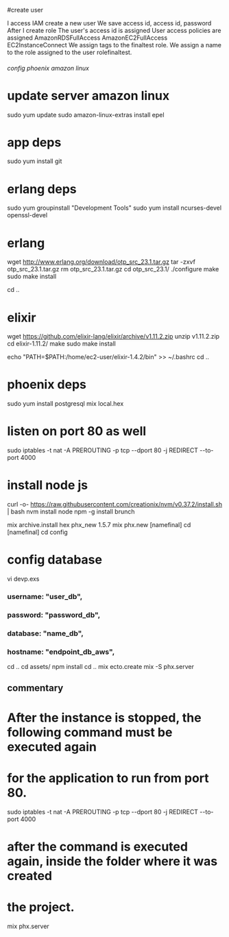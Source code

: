 #create user

 I access IAM
 create a new user
 We save access id, access id, password
 After I create role
 The user's access id is assigned
 User access policies are assigned
 AmazonRDSFullAccess
 AmazonEC2FullAccess
 EC2InstanceConnect
 We assign tags to the finaltest role.
 We assign a name to the role assigned to the user rolefinaltest.

###### config  phoenix amazon linux #######

# update server amazon linux
sudo yum update
sudo amazon-linux-extras install epel

# app deps
sudo yum install git

# erlang deps
sudo yum groupinstall "Development Tools"
sudo yum install ncurses-devel openssl-devel

# erlang
wget http://www.erlang.org/download/otp_src_23.1.tar.gz
tar -zxvf otp_src_23.1.tar.gz
rm otp_src_23.1.tar.gz
cd otp_src_23.1/
./configure
make
sudo make install

cd ..

# elixir
wget https://github.com/elixir-lang/elixir/archive/v1.11.2.zip
unzip v1.11.2.zip
cd elixir-1.11.2/
make
sudo make install

echo "PATH=\$PATH:/home/ec2-user/elixir-1.4.2/bin" >> ~/.bashrc
cd ..


# phoenix deps
sudo yum install postgresql
mix local.hex


# listen on port 80 as well
sudo iptables -t nat -A PREROUTING -p tcp --dport 80 -j REDIRECT --to-port 4000

# install node js
curl -o- https://raw.githubusercontent.com/creationix/nvm/v0.37.2/install.sh | bash
nvm install node
npm -g install brunch


mix archive.install hex phx_new 1.5.7
mix phx.new [namefinal]
cd [namefinal]
cd config

# config database 
vi devp.exs

###  username: "user_db",
###  password: "password_db",
### database: "name_db",
###  hostname: "endpoint_db_aws",

cd ..
cd assets/
npm install
cd ..
mix ecto.create
mix -S phx.server


## commentary ##
# After the instance is stopped, the following command must be executed again
# for the application to run from port 80.

sudo iptables -t nat -A PREROUTING -p tcp --dport 80 -j REDIRECT --to-port 4000

# after the command is executed again, inside the folder where it was created
# the project.

mix phx.server
